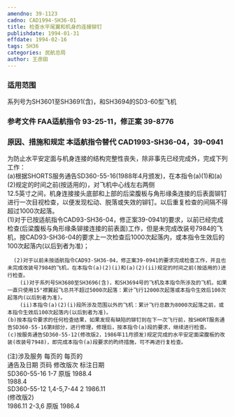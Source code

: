 ```yaml
---
amendno: 39-1123  
cadno: CAD1994-SH36-01  
title: 检查水平尾翼和机身的连接铆钉  
publishdate: 1994-01-31  
effdate: 1994-02-16  
tags: SH36  
categories: 民航总局  
author: 王彦田  
---
```

  
### 适用范围  
系列号为SH3601至SH3691(含)，和SH3694的SD3-60型飞机  
  
<!--more-->  
### 参考文件    FAA适航指令 93-25-11，修正案 39-8776  
  
### 原因、措施和规定 本适航指令替代 CAD1993-SH36-04，39-0941  
为防止水平安定面与机身连接的结构完整性丧失，除非事先已经完成外，完成下列工作：  
    (a)根据SHORTS服务通告SD360-55-16(1988年4月颁发)，在本指令(a)(1)和(a)(2)规定的时间之前(按适用的)，对飞机中心线左右两侧  
12.5英寸之间，机身连接接头底部和上部的后梁腹板与角形缘条连接的后表面铆钉进行一次目视检查，以便发现松动、脱落或失效的铆钉。以后重复检查的间隔不得超过1000次起落。  
(1)对于已按适航指令CAD93-SH36-04，修正案39-0941的要求，以前已经完成检查(后梁腹板与角形缘条铆接连接的前表面)工作，但是未完成改装号7984的飞机，按CAD93-SH36-04的要求上一次检查后1000次起落内，或本指令生效后的100次起落内(以后到者为准)；  
   
      (2)对于以前未按适航指令CAD93-SH36-04，修正案39-0941的要求完成检查工作，并且也未完成改装号7984的飞机，在本指令(a)(2)(i)和(a)(2)(ii)规定的时间之前(按适用的)进行检查。  
        (i)对于系列号SH3680至SH3696(含)，和SH3694号的飞机及本指令所涉及的飞机，如果一直只使用15°襟翼起飞总共不超过5000次起落：累计飞行12000次起落或本指令生效后100次起落内(以后到者为准)。  
        (ii)本指令(a)(2)(i)段所涉及范围以外的飞机：累计飞行总数为8000次起落之前，或本指令生效后100次起落内(以后到者为准)。  
    (b)按本指令要求的任何检查结果，如果发现有缺陷的铆钉则在下一次飞行前，按SHORT服务通告SD360-55-16第Ⅱ部分，进行修理，修理后，按本指令(a)段的要求，继续进行检查。  
    (c)按服务通告SD360-55-12(修改版2，1986年11月颁发)规定完成的水平安定面梁腹板的改装(改装号7948)，即完成本指令(a)段要求的昀终措施，可不再进行复检查。  
  
(注)涉及服务  每页的   每页的  
    通告及日期   页码  修改版次  标注日期  
SD360-55-16  1-7  原版  1988.4  
1988.4  
SD360-55-12  1,4-5,7-44  2  1986.11  
(修改版2)  
1986.11  2-3,6   原版  1986.4  
  
